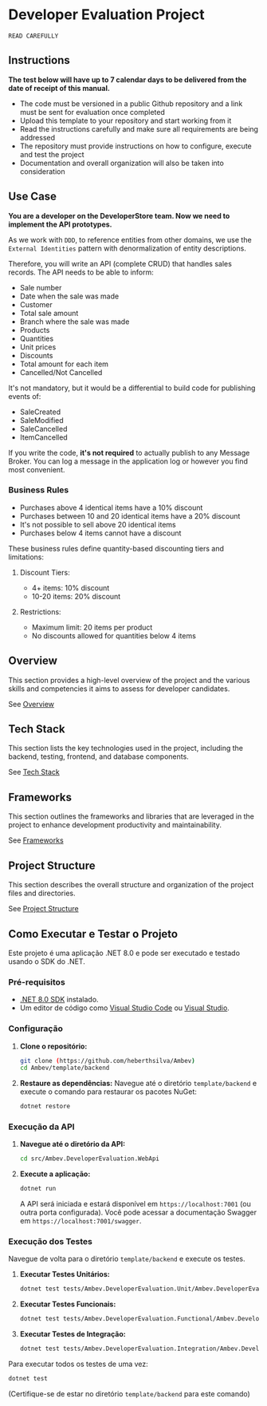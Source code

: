 # Developer Evaluation Project

`READ CAREFULLY`

## Instructions
**The test below will have up to 7 calendar days to be delivered from the date of receipt of this manual.**

- The code must be versioned in a public Github repository and a link must be sent for evaluation once completed
- Upload this template to your repository and start working from it
- Read the instructions carefully and make sure all requirements are being addressed
- The repository must provide instructions on how to configure, execute and test the project
- Documentation and overall organization will also be taken into consideration

## Use Case
**You are a developer on the DeveloperStore team. Now we need to implement the API prototypes.**

As we work with `DDD`, to reference entities from other domains, we use the `External Identities` pattern with denormalization of entity descriptions.

Therefore, you will write an API (complete CRUD) that handles sales records. The API needs to be able to inform:

* Sale number
* Date when the sale was made
* Customer
* Total sale amount
* Branch where the sale was made
* Products
* Quantities
* Unit prices
* Discounts
* Total amount for each item
* Cancelled/Not Cancelled

It's not mandatory, but it would be a differential to build code for publishing events of:
* SaleCreated
* SaleModified
* SaleCancelled
* ItemCancelled

If you write the code, **it's not required** to actually publish to any Message Broker. You can log a message in the application log or however you find most convenient.

### Business Rules

* Purchases above 4 identical items have a 10% discount
* Purchases between 10 and 20 identical items have a 20% discount
* It's not possible to sell above 20 identical items
* Purchases below 4 items cannot have a discount

These business rules define quantity-based discounting tiers and limitations:

1. Discount Tiers:
   - 4+ items: 10% discount
   - 10-20 items: 20% discount

2. Restrictions:
   - Maximum limit: 20 items per product
   - No discounts allowed for quantities below 4 items

## Overview
This section provides a high-level overview of the project and the various skills and competencies it aims to assess for developer candidates. 

See [Overview](/.doc/overview.md)

## Tech Stack
This section lists the key technologies used in the project, including the backend, testing, frontend, and database components. 

See [Tech Stack](/.doc/tech-stack.md)

## Frameworks
This section outlines the frameworks and libraries that are leveraged in the project to enhance development productivity and maintainability. 

See [Frameworks](/.doc/frameworks.md)

<!-- 
## API Structure
This section includes links to the detailed documentation for the different API resources:
- [API General](./docs/general-api.md)
- [Products API](/.doc/products-api.md)
- [Carts API](/.doc/carts-api.md)
- [Users API](/.doc/users-api.md)
- [Auth API](/.doc/auth-api.md)
-->

## Project Structure
This section describes the overall structure and organization of the project files and directories. 

See [Project Structure](/.doc/project-structure.md)

## Como Executar e Testar o Projeto

Este projeto é uma aplicação .NET 8.0 e pode ser executado e testado usando o SDK do .NET.

### Pré-requisitos

*   [.NET 8.0 SDK](https://dotnet.microsoft.com/download/dotnet/8.0) instalado.
*   Um editor de código como [Visual Studio Code](https://code.visualstudio.com/) ou [Visual Studio](https://visualstudio.microsoft.com/).

### Configuração

1.  **Clone o repositório:**
    ```bash
    git clone (https://github.com/heberthsilva/Ambev)
    cd Ambev/template/backend
    ```

2.  **Restaure as dependências:**
    Navegue até o diretório `template/backend` e execute o comando para restaurar os pacotes NuGet:
    ```bash
    dotnet restore
    ```

### Execução da API

1.  **Navegue até o diretório da API:**
    ```bash
    cd src/Ambev.DeveloperEvaluation.WebApi
    ```

2.  **Execute a aplicação:**
    ```bash
    dotnet run
    ```
    A API será iniciada e estará disponível em `https://localhost:7001` (ou outra porta configurada). Você pode acessar a documentação Swagger em `https://localhost:7001/swagger`.

### Execução dos Testes

Navegue de volta para o diretório `template/backend` e execute os testes.

1.  **Executar Testes Unitários:**
    ```bash
    dotnet test tests/Ambev.DeveloperEvaluation.Unit/Ambev.DeveloperEvaluation.Unit.csproj
    ```

2.  **Executar Testes Funcionais:**
    ```bash
    dotnet test tests/Ambev.DeveloperEvaluation.Functional/Ambev.DeveloperEvaluation.Functional.csproj
    ```

3.  **Executar Testes de Integração:**
    ```bash
    dotnet test tests/Ambev.DeveloperEvaluation.Integration/Ambev.DeveloperEvaluation.Integration.csproj
    ```

Para executar todos os testes de uma vez:
```bash
dotnet test
```
(Certifique-se de estar no diretório `template/backend` para este comando)
